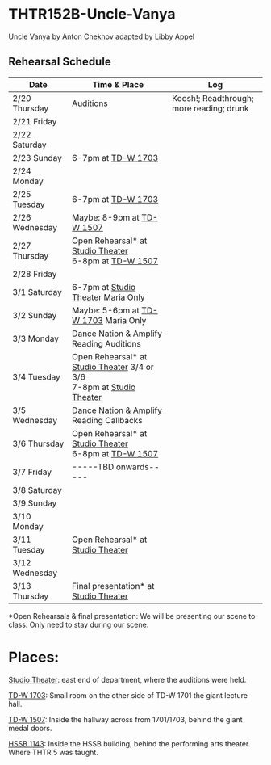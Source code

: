 # THTR152B-Uncle-Vanya
Uncle Vanya by Anton Chekhov adapted by Libby Appel

## Rehearsal Schedule

| Date           | Time & Place  |     Log         |
|----------------|---------------|-----------------|
|  2/20 Thursday |  Auditions    | Koosh!; Readthrough; more reading; drunk                |
|  2/21 Friday   |               |                 |
|  2/22 Saturday |               |                 |
|  2/23 Sunday   | 6-7pm at [TD-W 1703] |                 |
|  2/24 Monday   |               |                 |
|  2/25 Tuesday  | 6-7pm at [TD-W 1703] |                 |
|  2/26 Wednesday| Maybe: 8-9pm at [TD-W 1507]|                 |
|  2/27 Thursday | Open Rehearsal* at [Studio Theater] <br> 6-8pm at [TD-W 1507] |                 |
|  2/28 Friday   |               |                 |
|  3/1 Saturday  | 6-7pm at [Studio Theater] Maria Only |                 |
|  3/2 Sunday    | Maybe: 5-6pm at [TD-W 1703] Maria Only |                 |
|  3/3 Monday    | Dance Nation & Amplify Reading Auditions |                 |
|  3/4 Tuesday   | Open Rehearsal* at [Studio Theater] 3/4 or 3/6 <br> 7-8pm at [Studio Theater]|                 |
|  3/5 Wednesday | Dance Nation & Amplify Reading Callbacks |                 |
|  3/6 Thursday  | Open Rehearsal* at [Studio Theater] <br> 6-8pm at [TD-W 1507]|                 |
|  3/7 Friday    |-----TBD onwards-----|                 |
|  3/8 Saturday  |               |                 |
|  3/9 Sunday    |               |                 |
|  3/10 Monday   |               |                 |
|  3/11 Tuesday  | Open Rehearsal* at [Studio Theater] |                 |
|  3/12 Wednesday|               |                 |
|  3/13 Thursday | Final presentation* at [Studio Theater][Studio Theater] |                 |


*Open Rehearsals & final presentation: We will be presenting our scene to class. Only need to stay during our scene.


# Places:
[Studio Theater][Studio Theater]: east end of department, where the auditions were held.

[TD-W 1703][TD-W 1703]: Small room on the other side of TD-W 1701 the giant lecture hall.

[TD-W 1507][TD-W 1507]: Inside the hallway across from 1701/1703, behind the giant medal doors.

[HSSB 1143][HSSB 1143]: Inside the HSSB building, behind the performing arts theater. Where THTR 5 was taught.

[Studio Theater]: https://maps.app.goo.gl/9ysWA1NwAuz8w3iJ6
[TD-W 1703]: https://www.google.com/maps/place/34%C2%B024'46.3%22N+119%C2%B051'05.2%22W/@34.4127426,-119.8515302,57m/data=!3m1!1e3!4m4!3m3!8m2!3d34.412853!4d-119.851437?entry=ttu&g_ep=EgoyMDI1MDEyMC4wIKXMDSoASAFQAw%3D%3D
[TD-W 1507]: https://www.google.com/maps/place/34%C2%B024'44.9%22N+119%C2%B051'06.3%22W/@34.4123736,-119.8517677,81m/data=!3m1!1e3!4m4!3m3!8m2!3d34.412467!4d-119.851762?entry=ttu&g_ep=EgoyMDI1MDEyMC4wIKXMDSoASAFQAw%3D%3D
[HSSB 1143]: https://maps.app.goo.gl/chgVj2j5VaCt3Pwy8
